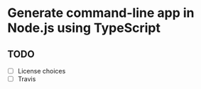 # Generate command-line app in Node.js using TypeScript


## TODO
- [ ] License choices
- [ ] Travis